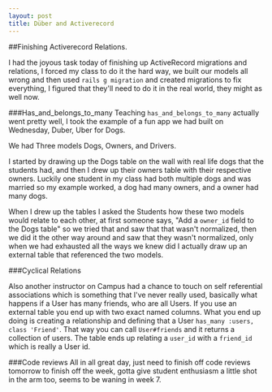 ```yaml
---
layout: post
title: Düber and Activerecord
---
```


##Finishing Activerecord Relations.

I had the joyous task today of finishing up ActiveRecord migrations and relations, I forced my class to do it the hard way, we built our models all wrong and then used `rails g migration` and created migrations to fix everything, I figured that they'll need to do it in the real world, they might as well now.

###Has_and_belongs_to_many
Teaching `has_and_belongs_to_many` actually went pretty well, I took the example of a fun app we had built on Wednesday, Duber, Uber for Dogs. 

We had Three models Dogs, Owners, and Drivers.

I started by drawing up the Dogs table on the wall with real life dogs that the students had, and then I drew up their owners table with their respective owners. Luckily one student in my class had both multiple dogs and was married so my example worked, a dog had many owners, and a owner had many dogs. 

When I drew up the tables I asked the Students how these two models would relate to each other, at first someone says, "Add a `owner_id` field to the Dogs table" so we tried that and saw that that wasn't normalized, then we did it the other way around and saw that they wasn't normalized, only when we had exhausted all the ways we knew did I actually draw up an external table that referenced the two models.

###Cyclical Relations

Also another instructor on Campus had a chance to touch on self referential associations which is something that I've never really used, basically what happens if a User has many friends, who are all Users. If you use an external table you end up with two exact named columns. What you end up doing is creating a relationship and defining that a User `has_many :users, class 'Friend'`. That way you can call `User#friends` and it returns a collection of users. The table ends up relating a `user_id` with a `friend_id` which is really a User id.

###Code reviews
All in all great day, just need to finish off code reviews tomorrow to finish off the week, gotta give student enthusiasm a little shot in the arm too, seems to be waning in week 7.
